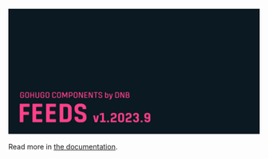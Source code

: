 ![](../../documentation/hugo-devtools/header-card.png)

Read more in [the documentation](https://kollitsch.dev/components/).
